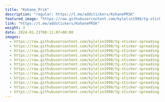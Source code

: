 ```yaml
---
title: "Kohane_Prsk"
description: "regular: https://t.me/addstickers/KohanePRSK"
featured_image: "https://raw.githubusercontent.com/kylelin1998/tg-sticker-spreading-worldwide-images/main/img/11c526e1-3bc8-474f-9229-b54ecf53df7f.jpg"
link: "https://t.me/addstickers/KohanePRSK"
weight: 3
date: 2024-01-21T08:11:07+08:00
images:
  - https://raw.githubusercontent.com/kylelin1998/tg-sticker-spreading-worldwide-images/main/img/11c526e1-3bc8-474f-9229-b54ecf53df7f.jpg
  - https://raw.githubusercontent.com/kylelin1998/tg-sticker-spreading-worldwide-images/main/img/172328ee-9f3d-487f-bdc5-558fbb4a61aa.jpg
  - https://raw.githubusercontent.com/kylelin1998/tg-sticker-spreading-worldwide-images/main/img/4029d354-13be-4548-84cd-822ac09d8021.jpg
  - https://raw.githubusercontent.com/kylelin1998/tg-sticker-spreading-worldwide-images/main/img/7eb24f13-2a64-44be-8add-0f097ec3078a.jpg
  - https://raw.githubusercontent.com/kylelin1998/tg-sticker-spreading-worldwide-images/main/img/de6ec446-f8c0-4294-aa00-4505a77e2dbe.jpg
  - https://raw.githubusercontent.com/kylelin1998/tg-sticker-spreading-worldwide-images/main/img/7f50a54b-2569-468c-bd9b-c7e88708f08a.jpg
  - https://raw.githubusercontent.com/kylelin1998/tg-sticker-spreading-worldwide-images/main/img/0a40ff1c-6153-4f82-857d-031a67892018.jpg
  - https://raw.githubusercontent.com/kylelin1998/tg-sticker-spreading-worldwide-images/main/img/0a249222-e9a2-459a-9939-7c6ad306930d.jpg
  - https://raw.githubusercontent.com/kylelin1998/tg-sticker-spreading-worldwide-images/main/img/8b7f2e69-bb8b-4d75-9555-4b508ed7ca58.jpg
  - https://raw.githubusercontent.com/kylelin1998/tg-sticker-spreading-worldwide-images/main/img/e47b01bd-48b5-4199-a506-2a14cd4e9013.jpg
  - https://raw.githubusercontent.com/kylelin1998/tg-sticker-spreading-worldwide-images/main/img/ba5f168c-30fc-46c7-aae4-9839bb471e50.jpg
  - https://raw.githubusercontent.com/kylelin1998/tg-sticker-spreading-worldwide-images/main/img/9ece5bb5-f292-489a-8cc9-28462e61fcb3.jpg
---
```


